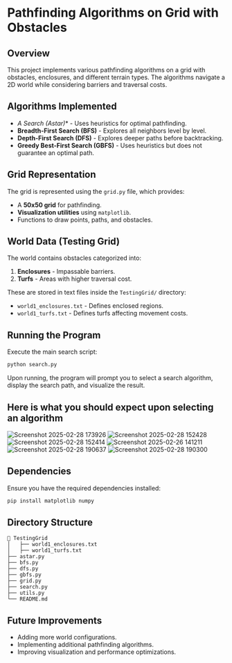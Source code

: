 # Pathfinding Algorithms on Grid with Obstacles

## Overview
This project implements various pathfinding algorithms on a grid with obstacles, enclosures, and different terrain types. The algorithms navigate a 2D world while considering barriers and traversal costs.

## Algorithms Implemented
- **A* Search (Astar)** - Uses heuristics for optimal pathfinding.
- **Breadth-First Search (BFS)** - Explores all neighbors level by level.
- **Depth-First Search (DFS)** - Explores deeper paths before backtracking.
- **Greedy Best-First Search (GBFS)** - Uses heuristics but does not guarantee an optimal path.

## Grid Representation
The grid is represented using the `grid.py` file, which provides:
- A **50x50 grid** for pathfinding.
- **Visualization utilities** using `matplotlib`.
- Functions to draw points, paths, and obstacles.

## World Data (Testing Grid)
The world contains obstacles categorized into:
1. **Enclosures** - Impassable barriers.
2. **Turfs** - Areas with higher traversal cost.

These are stored in text files inside the `TestingGrid/` directory:
- `world1_enclosures.txt` - Defines enclosed regions.
- `world1_turfs.txt` - Defines turfs affecting movement costs.

## Running the Program
Execute the main search script:
```bash
python search.py
```
Upon running, the program will prompt you to select a search algorithm, display the search path, and visualize the result.


## Here is what you should expect upon selecting an algorithm 
![Screenshot 2025-02-28 173926](https://github.com/user-attachments/assets/d39d74c3-b470-4baf-b0a4-2fbd58af314f)
![Screenshot 2025-02-28 152428](https://github.com/user-attachments/assets/c4ebf45b-69bb-42af-895f-2528b8934095)
![Screenshot 2025-02-28 152414](https://github.com/user-attachments/assets/c1d7e10e-4234-4600-b27f-c25ab0b95cd2)
![Screenshot 2025-02-26 141211](https://github.com/user-attachments/assets/9ad3dd74-c231-4e6c-8ba4-0f7ac8f755b9)
![Screenshot 2025-02-28 190637](https://github.com/user-attachments/assets/71eeb61d-d65b-4b88-b694-e0575078a779)
![Screenshot 2025-02-28 190300](https://github.com/user-attachments/assets/69051971-5721-4054-a939-738104f44f27)




## Dependencies
Ensure you have the required dependencies installed:
```bash
pip install matplotlib numpy
```

## Directory Structure
```
📂 TestingGrid
│   ├── world1_enclosures.txt
│   ├── world1_turfs.txt
├── astar.py
├── bfs.py
├── dfs.py
├── gbfs.py
├── grid.py
├── search.py
├── utils.py
└── README.md
```

## Future Improvements
- Adding more world configurations.
- Implementing additional pathfinding algorithms.
- Improving visualization and performance optimizations.


